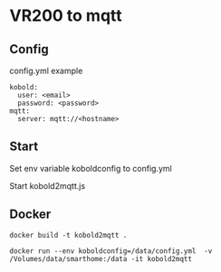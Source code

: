 # VR200 to mqtt

## Config

config.yml example

```
kobold:
  user: <email>
  password: <password>
mqtt:
  server: mqtt://<hostname>
```

## Start

Set env variable koboldconfig to config.yml

Start kobold2mqtt.js

## Docker

    docker build -t kobold2mqtt .

    docker run --env koboldconfig=/data/config.yml  -v /Volumes/data/smarthome:/data -it kobold2mqtt 
